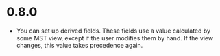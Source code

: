 # 0.8.0

* You can set up derived fields. These fields use a value calculated
  by some MST view, except if the user modifies them by hand. If the view
  changes, this value takes precedence again.
